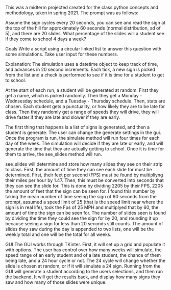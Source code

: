 This was a midterm projected created for the class python concepts and methodology, taken in spring 2021. The prompt was as follows:

Assume the sign cycles every 20 seconds, you can see and read the sign at the top of the hill for approximately 60 seconds (normal distribution, sd of 5), 
and there are 20 slides. What percentage of the slides will a student see if they come to school 4 days a week?

Goals
Write a script using a circular linked list to answer this question with some simulations.
Take user input for these numbers.

Explanation:
The simulation uses a datetime object to keep track of time, and advances in 20 second increments. Each tick, a new sign is picked from the list and a check is performed to see if
it is time for a student to get to school.

At the start of each run, a student will be generated at random. First they get a name, which is picked randomly. Then they get a Monday - Wednsesday schedule, and a 
Tuesday - Thursday schedule. Then, stats are chosen. Each student gets a punctuality, or how likely they are to be late for class. Then they randomly get a range of speeds 
they will drive, they will drive faster if they are late and slower if they are early. 

The first thing that happens is a list of signs is generated, and then a student is generate. The user can change the generate settings in the gui. Once the program is run,
the simulate method will run four times for each day of the week. The simulation will decide if they are late or early, and will generate the time that they are actually getting 
to school. Once it is time for them to arrive, the see_slides method will run. 

see_slides will determine and store how many slides they see on their strip to class. First, the amount of time they can see each slide for must be determined. 
First, their feet per second (FPS) must be found by multipliyng their miles per hour by 1.47. Then, this must be converted into seconds that they can see the slide for. 
This is done by dividing 2205 by their FPS, 2205 the amount of feet that the sign can be seen for. I found this number by taking the mean number of time seeing the sign of 60 
seconds from the prompt, assumed a speed limit of 25 (that is the speed limit near where the sign is in real life), took the Fps of 25 MPH and multiplyed that by 60, the amount of
time the sign can be seen for. 
The number of slides seen is found by dividing the time they could see the sign for by 20, and rounding it up because seeing a sign for less than 20 seconds still counts. 
The amount of slides they saw during the day is appended to two lists, one will be the weekly total and one will be the total for all weeks.

GUI
The GUI works through TKinter. First, it will set up a grid and populate it with options. The user has control over how many weeks will simulate, the speed range of an early student 
and of a late student, the chance of them being late, and a 24 hour cycle or not. The 24 cycle will change whether the slide is chosen at random, or if it will simulate a 24 sign.
Running from the GUI will generate a student according to the users selections, and then run the backend. It will get the results back, and display how many signs they saw and
how many of those slides were unique. 
